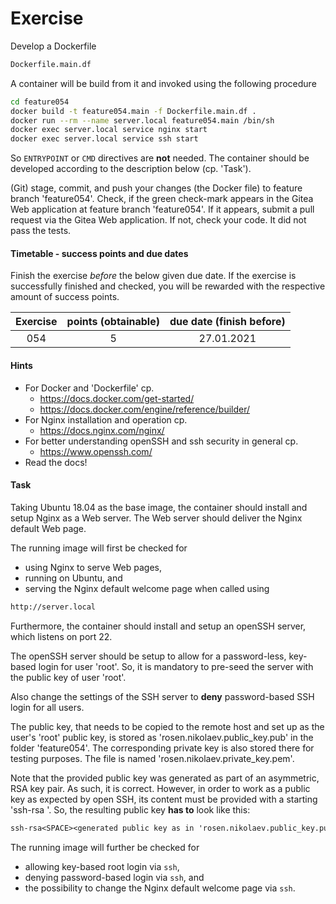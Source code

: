 # Exercise

Develop a Dockerfile

```sh
Dockerfile.main.df
```

A container will be build from it and invoked using the
following procedure

```sh
cd feature054
docker build -t feature054.main -f Dockerfile.main.df .
docker run --rm --name server.local feature054.main /bin/sh
docker exec server.local service nginx start
docker exec server.local service ssh start
```

So `ENTRYPOINT` or `CMD` directives are **not** needed.
The container should be developed according to the description below
(cp. 'Task').

(Git) stage, commit, and push your changes (the Docker file) to feature
branch 'feature054'. Check, if the green check-mark appears in the
Gitea Web application at feature branch 'feature054'. If it appears,
submit a pull request via the Gitea Web application. If not, check your code.
It did not pass the tests.

  
#### Timetable - success points and due dates

Finish the exercise *before* the below given due date. If the exercise is
successfully finished and checked, you will be rewarded with the respective
amount of success points.

|Exercise    |points (obtainable)                   |due date (finish before)|
|:--------:  |:--------:                            |:--------:              |
|054|5|27.01.2021|


#### Hints

- For Docker and 'Dockerfile' cp.
  - https://docs.docker.com/get-started/
  - https://docs.docker.com/engine/reference/builder/
- For Nginx installation and operation cp.
  - https://docs.nginx.com/nginx/
- For better understanding openSSH and ssh security in general cp.
  - https://www.openssh.com/
- Read the docs!

#### Task

Taking Ubuntu 18.04 as the base image, the container should install and setup
Nginx as a Web server. The Web server should deliver the Nginx default Web
page.

The running image will first be checked for

- using Nginx to serve Web pages,
- running on Ubuntu, and
- serving the Nginx default welcome page when called using

```sh
http://server.local
```

Furthermore, the container should install and setup an openSSH server, which
listens on port 22.

The openSSH server should be setup to allow for a password-less, key-based
login for user 'root'. So, it is mandatory to pre-seed the server with the
public key of user 'root'.

Also change the settings of the SSH server to **deny**
password-based SSH login for all users.

The public key, that needs to be copied to the remote host and set up as the
user's 'root' public key, is stored as 'rosen.nikolaev.public_key.pub' in the folder
'feature054'. The corresponding private key is also stored there
for testing purposes. The file is named 'rosen.nikolaev.private_key.pem'.

Note that the provided public key was generated as part of an asymmetric, RSA
key pair. As such, it is correct. However, in order to work as a public key
as expected by open SSH, its
content must be provided with a starting 'ssh-rsa '. So, the resulting
public key **has to** look like this:

```txt
ssh-rsa<SPACE><generated public key as in 'rosen.nikolaev.public_key.pub'>
```

The running image will further be checked for

- allowing key-based root login via `ssh`,
- denying password-based login via `ssh`, and
- the possibility to change the Nginx default welcome page via `ssh`.